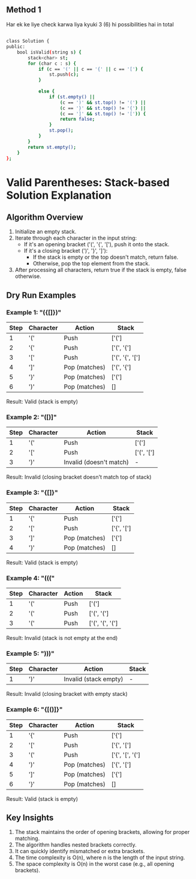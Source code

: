 ## Method 1
Har ek ke liye check karwa liya kyuki 3 (6) hi possibilities hai in total
##
```bash
class Solution {
public:
    bool isValid(string s) {
        stack<char> st;
        for (char c : s) {
            if (c == '(' || c == '{' || c == '[') {
                st.push(c);
            } 
            
            else {
                if (st.empty() || 
                    (c == ')' && st.top() != '(') || 
                    (c == '}' && st.top() != '{') ||
                    (c == ']' && st.top() != '[')) {
                    return false;
                }
                st.pop();
            }
        }
        return st.empty();
    }
};
```
# Valid Parentheses: Stack-based Solution Explanation

## Algorithm Overview

1. Initialize an empty stack.
2. Iterate through each character in the input string:
   - If it's an opening bracket ('(', '{', '['), push it onto the stack.
   - If it's a closing bracket (')', '}', ']'):
     - If the stack is empty or the top doesn't match, return false.
     - Otherwise, pop the top element from the stack.
3. After processing all characters, return true if the stack is empty, false otherwise.

## Dry Run Examples

### Example 1: "({[]})"

| Step | Character | Action                   | Stack    |
|------|-----------|--------------------------|----------|
| 1    | '('       | Push                     | ['(']    |
| 2    | '{'       | Push                     | ['(', '{']|
| 3    | '['       | Push                     | ['(', '{', '[']|
| 4    | ']'       | Pop (matches)            | ['(', '{']|
| 5    | '}'       | Pop (matches)            | ['(']    |
| 6    | ')'       | Pop (matches)            | []       |

Result: Valid (stack is empty)

### Example 2: "([)]"

| Step | Character | Action                   | Stack    |
|------|-----------|--------------------------|----------|
| 1    | '('       | Push                     | ['(']    |
| 2    | '['       | Push                     | ['(', '[']|
| 3    | ')'       | Invalid (doesn't match)  | -        |

Result: Invalid (closing bracket doesn't match top of stack)

### Example 3: "{[]}"

| Step | Character | Action                   | Stack    |
|------|-----------|--------------------------|----------|
| 1    | '{'       | Push                     | ['{']    |
| 2    | '['       | Push                     | ['{', '[']|
| 3    | ']'       | Pop (matches)            | ['{']    |
| 4    | '}'       | Pop (matches)            | []       |

Result: Valid (stack is empty)

### Example 4: "((("

| Step | Character | Action                   | Stack    |
|------|-----------|--------------------------|----------|
| 1    | '('       | Push                     | ['(']    |
| 2    | '('       | Push                     | ['(', '(']|
| 3    | '('       | Push                     | ['(', '(', '(']|

Result: Invalid (stack is not empty at the end)

### Example 5: ")))"

| Step | Character | Action                   | Stack    |
|------|-----------|--------------------------|----------|
| 1    | ')'       | Invalid (stack empty)    | -        |

Result: Invalid (closing bracket with empty stack)

### Example 6: "{[()]}"

| Step | Character | Action                   | Stack    |
|------|-----------|--------------------------|----------|
| 1    | '{'       | Push                     | ['{']    |
| 2    | '['       | Push                     | ['{', '[']|
| 3    | '('       | Push                     | ['{', '[', '(']|
| 4    | ')'       | Pop (matches)            | ['{', '[']|
| 5    | ']'       | Pop (matches)            | ['{']    |
| 6    | '}'       | Pop (matches)            | []       |

Result: Valid (stack is empty)

## Key Insights

1. The stack maintains the order of opening brackets, allowing for proper matching.
2. The algorithm handles nested brackets correctly.
3. It can quickly identify mismatched or extra brackets.
4. The time complexity is O(n), where n is the length of the input string.
5. The space complexity is O(n) in the worst case (e.g., all opening brackets).
